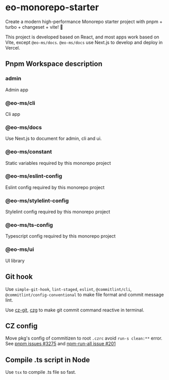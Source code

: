 # eo-monorepo-starter

Create a modern high-performance Monorepo starter project with pnpm + turbo + changeset + vite! 🚀

This project is developed based on React, and most apps work based on Vite, except `@eo-ms/docs`. `@eo-ms/docs` use Next.js to develop and deploy in Vercel.

## Pnpm Workspace description

### admin

Admin app

### @eo-ms/cli

Cli app

### @eo-ms/docs

Use Next.js to document for admin, cli and ui.

### @eo-ms/constant

Static variables required by this monorepo project

### @eo-ms/eslint-config

Eslint config required by this monorepo project

### @eo-ms/stylelint-config

Stylelint config required by this monorepo project

### @eo-ms/ts-config

Typescript config required by this monorepo project

### @eo-ms/ui

UI library

## Git hook

Use `simple-git-hook`, `lint-staged`, `eslint`, `@commitlint/cli`, `@commitlint/config-conventional` to make file format and commit message lint.

Use [cz-git](https://cz-git.qbb.sh/), [czg](https://cz-git.qbb.sh/cli/#VPContent) to make git commit command reactive in terminal.

## CZ config

Move pkg's config of commitizen to root `.czrc` avoid `run-s clean:**` error. See [pnpm issues #3275](https://github.com/pnpm/pnpm/issues/3275) and [npm-run-all issue #201](https://github.com/mysticatea/npm-run-all/issues/201)

## Compile .ts script in Node

Use `tsx` to compile .ts file so fast.
